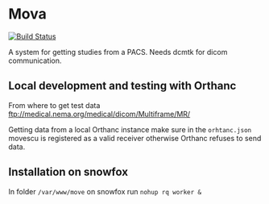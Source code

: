 # Mova
[![Build Status](https://api.travis-ci.org/joshy/mova.svg?branch=master)](https://travis-ci.org/joshy/mova)

A system for getting studies from a PACS. Needs dcmtk for dicom communication.


## Local development and testing with Orthanc
From where to get test data
ftp://medical.nema.org/medical/dicom/Multiframe/MR/

Getting data from a local Orthanc instance make sure in the `orhtanc.json`
movescu is registered as a valid receiver otherwise Orthanc refuses to send
data.

## Installation on snowfox
In folder `/var/www/move` on snowfox run
``` nohup rq worker & ```